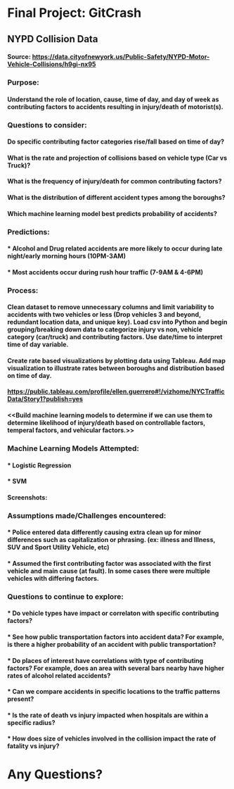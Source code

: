 # Final Project: GitCrash

## NYPD Collision Data
#### Source: https://data.cityofnewyork.us/Public-Safety/NYPD-Motor-Vehicle-Collisions/h9gi-nx95

### Purpose:

#### Understand the role of location, cause, time of day, and day of week as contributing factors to accidents resulting in injury/death of motorist(s).

### Questions to consider:

#### Do specific contributing factor categories rise/fall based on time of day?
#### What is the rate and projection of collisions based on vehicle type (Car vs Truck)?
#### What is the frequency of injury/death for common contributing factors?
#### What is the distribution of different accident types among the boroughs?
#### Which machine learning model best predicts probability of accidents?

### Predictions:

#### * Alcohol and Drug related accidents are more likely to occur during late night/early morning hours (10PM-3AM)
#### * Most accidents occur during rush hour traffic (7-9AM & 4-6PM)


### Process:

#### Clean dataset to remove unnecessary columns and limit variability to accidents with two vehicles or less (Drop vehicles 3 and beyond, redundant location data, and unique key). Load csv into Python and begin grouping/breaking down data to categorize injury vs non, vehicle category (car/truck) and contributing factors. Use date/time to interpret time of day variable.

#### Create rate based visualizations by plotting data using Tableau. Add map visualization to illustrate rates between boroughs and distribution based on time of day. 

#### https://public.tableau.com/profile/ellen.guerrero#!/vizhome/NYCTrafficData/Story1?publish=yes

#### <<Build machine learning models to determine if we can use them to determine likelihood of injury/death based on controllable factors, temperal factors, and vehicular factors.>>

### Machine Learning Models Attempted:

#### * Logistic Regression
#### * SVM

#### Screenshots:

### <placeholder>


### Assumptions made/Challenges encountered:

#### * Police entered data differently causing extra clean up for minor differences such as capitalization or phrasing. (ex: illness and Illness, SUV and Sport Utility Vehicle, etc)
#### * Assumed the first contributing factor was associated with the first vehicle and main cause (at fault). In some cases there were multiple vehicles with differing factors. 


### Questions to continue to explore:

#### * Do vehicle types have impact or correlaton with specific contributing factors?
#### * See how public transportation factors into accident data? For example, is there a higher probability of an accident with public transportation?
#### * Do places of interest have correlations with type of contributing factors? For example, does an area with several bars nearby have higher rates of alcohol related accidents?
#### * Can we compare accidents in specific locations to the traffic patterns present?
#### * Is the rate of death vs injury impacted when hospitals are within a specific radius?
#### * How does size of vehicles involved in the collision impact the rate of fatality vs injury?



# Any Questions?
